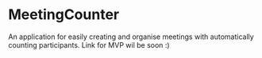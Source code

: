 # MeetingCounter
An application for easily creating and organise meetings with automatically counting participants. 
Link for MVP wil be soon :)